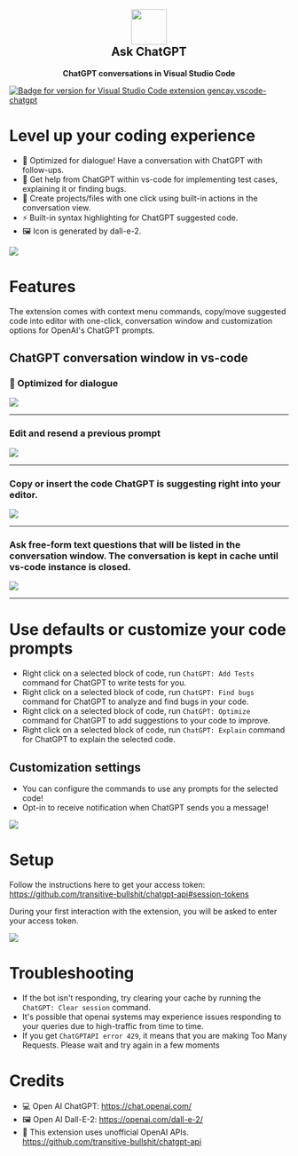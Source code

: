 <h2 align="center"><img src="https://raw.githubusercontent.com/gencay/vscode-chatgpt/main/images/iconWhite.png" height="64"><br>Ask ChatGPT</h2>
<p align="center"><strong>ChatGPT conversations in Visual Studio Code</strong></p>

[![Badge for version for Visual Studio Code extension gencay.vscode-chatgpt](https://vsmarketplacebadges.dev/version/gencay.vscode-chatgpt.png)](https://marketplace.visualstudio.com/items?itemName=gencay.vscode-chatgpt)

# Level up your coding experience

- 🍻 Optimized for dialogue! Have a conversation with ChatGPT with follow-ups.
- 💯 Get help from ChatGPT within vs-code for implementing test cases, explaining it or finding bugs.
- 📝 Create projects/files with one click using built-in actions in the conversation view.
- ⚡ Built-in syntax highlighting for ChatGPT suggested code.
- 🖼️ Icon is generated by dall-e-2.

<img src="https://raw.githubusercontent.com/gencay/vscode-chatgpt/main/images/chatgpt-gif.gif">

# Features

The extension comes with context menu commands, copy/move suggested code into editor with one-click, conversation window and customization options for OpenAI's ChatGPT prompts.

## ChatGPT conversation window in vs-code

### 🍻 Optimized for dialogue

<img src="https://raw.githubusercontent.com/gencay/vscode-chatgpt/main/images/conversation-mode-2.png">

---

### Edit and resend a previous prompt

<img src="https://raw.githubusercontent.com/gencay/vscode-chatgpt/main/images/edit-resend.png">

---

### Copy or insert the code ChatGPT is suggesting right into your editor.

<img src="https://raw.githubusercontent.com/gencay/vscode-chatgpt/main/images/code-actions.png">

---

### Ask free-form text questions that will be listed in the conversation window. The conversation is kept in cache until vs-code instance is closed.

<img src="https://raw.githubusercontent.com/gencay/vscode-chatgpt/main/images/rust.png">

---

# Use defaults or customize your code prompts

- Right click on a selected block of code, run `ChatGPT: Add Tests` command for ChatGPT to write tests for you.
- Right click on a selected block of code, run `ChatGPT: Find bugs` command for ChatGPT to analyze and find bugs in your code.
- Right click on a selected block of code, run `ChatGPT: Optimize` command for ChatGPT to add suggestions to your code to improve.
- Right click on a selected block of code, run `ChatGPT: Explain` command for ChatGPT to explain the selected code.

## Customization settings

- You can configure the commands to use any prompts for the selected code!
- Opt-in to receive notification when ChatGPT sends you a message!

<img src="https://raw.githubusercontent.com/gencay/vscode-chatgpt/main/images/settings.png">

# Setup

Follow the instructions here to get your access token: https://github.com/transitive-bullshit/chatgpt-api#session-tokens

During your first interaction with the extension, you will be asked to enter your access token.

<img src="https://raw.githubusercontent.com/gencay/vscode-chatgpt/main/images/setup.png">

# Troubleshooting

- If the bot isn't responding, try clearing your cache by running the `ChatGPT: Clear session` command.
- It's possible that openai systems may experience issues responding to your queries due to high-traffic from time to time.
- If you get `ChatGPTAPI error 429`, it means that you are making Too Many Requests. Please wait and try again in a few moments

# Credits

- 💻 Open AI ChatGPT: https://chat.openai.com/
- 🖼️ Open AI Dall-E-2: https://openai.com/dall-e-2/
- 🧪 This extension uses unofficial OpenAI APIs. https://github.com/transitive-bullshit/chatgpt-api
